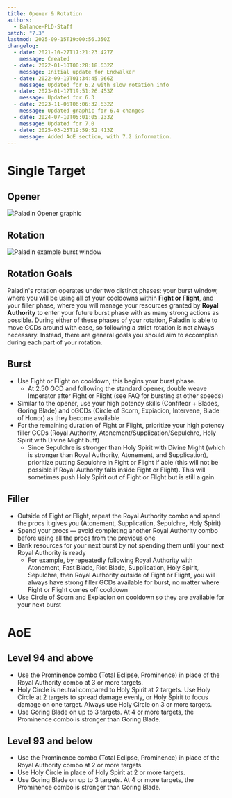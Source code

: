 ```yaml
---
title: Opener & Rotation
authors:
  - Balance-PLD-Staff
patch: "7.3"
lastmod: 2025-09-15T19:00:56.350Z
changelog:
  - date: 2021-10-27T17:21:23.427Z
    message: Created
  - date: 2022-01-10T00:28:18.632Z
    message: Initial update for Endwalker
  - date: 2022-09-19T01:34:45.966Z
    message: Updated for 6.2 with slow rotation info
  - date: 2023-01-12T19:51:26.453Z
    message: Updated for 6.3
  - date: 2023-11-06T06:06:32.632Z
    message: Updated graphic for 6.4 changes
  - date: 2024-07-10T05:01:05.233Z
    message: Updated for 7.0
  - date: 2025-03-25T19:59:52.413Z
    message: Added AoE section, with 7.2 information.
---
```

# Single Target
## Opener

![Paladin Opener graphic](https://xiv.sleepyshiba.com/pld/img/100open.png)

## Rotation

![Paladin example burst window](https://xiv.sleepyshiba.com/pld/img/100rotation.png)

## Rotation Goals
Paladin's rotation operates under two distinct phases: your burst window, where you will be using all of your cooldowns within **Fight or Flight**, and your filler phase, where you will manage your resources granted by **Royal Authority** to enter your future burst phase with as many strong actions as possible. During either of these phases of your rotation, Paladin is able to move GCDs around with ease, so following a strict rotation is not always necessary. Instead, there are general goals you should aim to accomplish during each part of your rotation.

## Burst
* Use Fight or Flight on cooldown, this begins your burst phase.
  * At 2.50 GCD and following the standard opener, double weave Imperator after Fight or Flight (see FAQ for bursting at other speeds)
* Similar to the opener, use your high potency skills (Confiteor + Blades, Goring Blade) and oGCDs (Circle of Scorn, Expiacion, Intervene, Blade of Honor) as they become available
* For the remaining duration of Fight or Flight, prioritize your high potency filler GCDs (Royal Authority, Atonement/Supplication/Sepulchre, Holy Spirit with Divine Might buff)
  * Since Sepulchre is stronger than Holy Spirit with Divine Might (which is stronger than Royal Authority, Atonement, and Supplication), prioritize putting Sepulchre in Fight or Flight if able (this will not be possible if Royal Authority falls inside Fight or Flight). This will sometimes push Holy Spirit out of Fight or Flight but is still a gain.

## Filler
* Outside of Fight or Flight, repeat the Royal Authority combo and spend the procs it gives you (Atonement, Supplication, Sepulchre, Holy Spirit)
* Spend your procs — avoid completing another Royal Authority combo before using all the procs from the previous one
* Bank resources for your next burst by not spending them until your next Royal Authority is ready
  * For example, by repeatedly following Royal Authority with Atonement, Fast Blade, Riot Blade, Supplication, Holy Spirit, Sepulchre, then Royal Authority outside of Fight or Flight, you will always have strong filler GCDs available for burst, no matter where Fight or Flight comes off cooldown
* Use Circle of Scorn and Expiacion on cooldown so they are available for your next burst

# AoE

## Level 94 and above
* Use the Prominence combo (Total Eclipse, Prominence) in place of the Royal Authority combo at 3 or more targets.
* Holy Circle is neutral compared to Holy Spirit at 2 targets. Use Holy Circle at 2 targets to spread damage evenly, or Holy Spirit to focus damage on one target. Always use Holy Circle on 3 or more targets.
* Use Goring Blade on up to 3 targets. At 4 or more targets, the Prominence combo is stronger than Goring Blade.

## Level 93 and below
* Use the Prominence combo (Total Eclipse, Prominence) in place of the Royal Authority combo at 2 or more targets.
* Use Holy Circle in place of Holy Spirit at 2 or more targets.
* Use Goring Blade on up to 3 targets. At 4 or more targets, the Prominence combo is stronger than Goring Blade.
